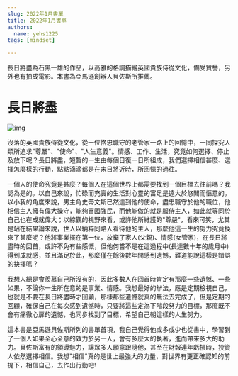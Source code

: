 ```yaml
---
slug: 2022年1月書單
title: 2022年1月書單
authors:
  name: yehs1225
tags: [mindset]

---
```


長日將盡為石黑一雄的作品，以高雅的格調描繪英國貴族侍從文化，備受贊譽，另外也有拍成電影。本書為亞馬遜創辦人貝佐斯所推薦。

<!--truncate-->

# 長日將盡

![img](https://im2.book.com.tw/image/getImage?i=https://www.books.com.tw/img/001/067/07/0010670757_bc_01.jpg&v=552cfa54&w=655&h=609)

沒落的英國貴族侍從文化，從一位恪忠職守的老管家一路上的回憶中，一同探究人類所追求"尊嚴"、"使命"、"人生意義"。情感、工作、生活，究竟如何選擇、停止及放下呢？長日將盡，短暫的一生由每個日復一日所組成，我們選擇相信甚麼、選擇怎麼樣的行動，點點滴滴都是在末日將近時，所回憶的過往。

一個人的使命究竟是甚麼？每個人在這個世界上都需要找到一個目標去往前嗎？我認為是的。以自己來說，忙碌而充實的生活對心靈的富足是遠大於悠閒而愜意的。以小我的角度來說，男主角史蒂文斯已然達到他的使命，盡忠職守於他的職位，他相信主人擁有偉大操守，能夠富國強民，而他能做的就是服侍主人，如此就等同於自己也在成就偉大；以綜觀的視野來看，或許他所維護的"尊嚴"，看來可笑，尤其是站在結果論來說，世人以納粹同路人看待他的主人，那麼他這一生的努力究竟換來了甚麼呢？他將事業擺在第一位，放棄了家人(父親)、情感(女管家)，在長日將盡時的回首，或許不免有些感慨，但他何嘗不是在這過程中(長達數十年的歲月中)得到成就感，並且滿足於此，那麼僅在餘後數年間感到遺憾，難道能說這樣是錯誤的抉擇嗎？

我想人總是會羨慕自己所沒有的，因此多數人在回首時肯定有那麼一些遺憾、一些如果，不論你一生所在意的是事業、情感。我想最好的辦法，應是定期檢視自己，也就是不要在長日將盡時才回顧，那樣那些遺憾就真的無法去完成了，但是定期的回顧，確保自己在每次感到遺憾時，只要將這些定為下階段努力的目標，那麼既不會有痛徹心扉的遺憾，也同步找到了目標，希望自己朝這樣的人生努力。

這本書是亞馬遜貝佐斯所列的書單首項，我自己覺得他或多或少也從書中，學習到了一個人如果全心全意的效力於另一人，會有多麼大的執著，進而帶來多大的助力。貝佐斯富有的領導魅力，讓眾多人願意跟隨他，甚至在財報連年虧損時，投資人依然選擇相信。我想"相信"真的是世上最強大的力量，對世界有更正確認知的前提下，相信自己，去作出行動吧!